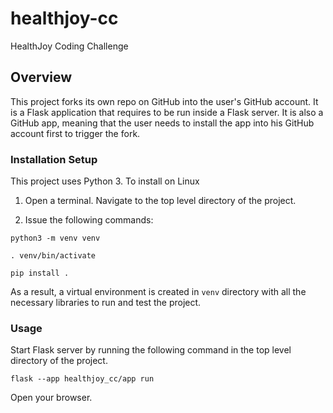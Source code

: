 # healthjoy-cc
HealthJoy Coding Challenge

## Overview
This project forks its own repo on GitHub into the user's GitHub account.
It is a Flask application that requires to be run inside a Flask server.
It is also a GitHub app, meaning that the user needs to install the app into his GitHub account first to trigger the fork.

### Installation Setup
This project uses Python 3. To install on Linux
1. Open a terminal. Navigate to the top level directory of the project.

2. Issue the following commands:

`python3 -m venv venv`

`. venv/bin/activate`

`pip install .`

As a result, a virtual environment is created in `venv` directory with all the necessary libraries to run and test the project.

### Usage
Start Flask server by running the following command in the top level directory of the project.

`flask --app healthjoy_cc/app run`

Open your browser.